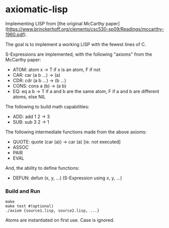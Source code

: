 # axiomatic-lisp

Implementing LISP from [the original McCarthy paper]
(https://www.brinckerhoff.org/clements/csc530-sp09/Readings/mccarthy-1960.pdf).

The goal is to implement a working LISP with the fewest lines of C.

S-Expressions are implemented, with the following "axioms" from the McCarthy paper:

* ATOM: atom x -> T if x is an atom, F if not
* CAR: car (a b ...) -> (a)
* CDR: cdr (a b ...) -> (b ...)
* CONS: cons a (b) -> (a b)
* EQ: eq a b -> T if a and b are the same atom, F if a and b are different atoms, else NIL

The following to build math capabilities:

* ADD: add 1 2 -> 3
* SUB: sub 3 2 -> 1

The following intermediate functions made from the above axioms:

* QUOTE: quote (car (a)) -> car (a) [ie. not executed]
* ASSOC
* PAIR
* EVAL

And, the ability to define functions:

* DEFUN: defun (x, y, ...) (S-Expression using x, y, ...)

### Build and Run

    make
    make test #(optional)
    ./axiom {source1.lisp, source2.lisp, ...}

Atoms are instantiated on first use.  Case is ignored.

